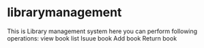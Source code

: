 # librarymanagement
This is Library management system
here you can perform following operations:
  view book list
  Isuue book
  Add book
  Return book

